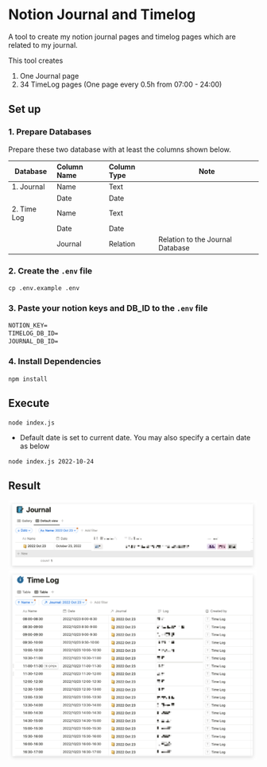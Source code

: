 # Notion Journal and Timelog
A tool to create my notion journal pages and timelog pages which are related to my journal.

This tool creates
1. One Journal page 
2. 34 TimeLog pages (One page every 0.5h from 07:00 - 24:00)


## Set up
### 1. Prepare Databases
Prepare these two database with at least the columns shown below. 

| Database | Column Name | Column Type | Note |
| ------------- | :----------- | :----------- | --- |
| 1. Journal       | Name        | Text        | 
|               | Date        | Date        |
| 2. Time Log      | Name        | Text        |
|               | Date        | Date        |
|               | Journal     | Relation    | Relation to the Journal Database

### 2. Create the `.env` file

```
cp .env.example .env
```

### 3. Paste your notion keys and DB_ID to the `.env` file

```
NOTION_KEY=
TIMELOG_DB_ID=
JOURNAL_DB_ID=
```

### 4. Install Dependencies
```
npm install
```

## Execute
```
node index.js
```
- Default date is set to current date. You may also specify a certain date as below
```
node index.js 2022-10-24
```

## Result
<img src="./docs/journal_screenshot.png" width=500>
<img src="./docs/time_log_screenshot.png" width=500>
